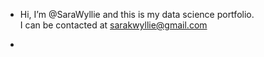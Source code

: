 - Hi, I’m @SaraWyllie and this is my data science portfolio.  
I can be contacted at sarakwyllie@gmail.com
  
-

<!---
SaraWyllie/SaraWyllie is a ✨ special ✨ repository because its `README.md` (this file) appears on your GitHub profile.
You can click the Preview link to take a look at your changes.
--->

